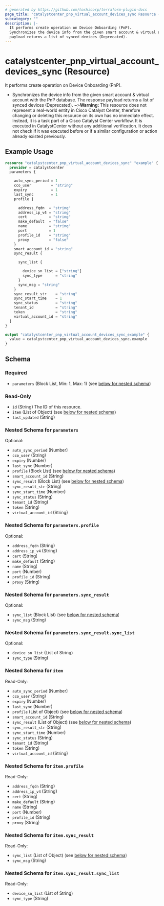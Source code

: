 ```yaml
---
# generated by https://github.com/hashicorp/terraform-plugin-docs
page_title: "catalystcenter_pnp_virtual_account_devices_sync Resource - terraform-provider-catalystcenter"
subcategory: ""
description: |-
  It performs create operation on Device Onboarding (PnP).
  Synchronizes the device info from the given smart account & virtual account with the PnP database. The response
  payload returns a list of synced devices (Deprecated).
---
```


# catalystcenter_pnp_virtual_account_devices_sync (Resource)

It performs create operation on Device Onboarding (PnP).

- Synchronizes the device info from the given smart account & virtual account with the PnP database. The response
payload returns a list of synced devices (Deprecated).
~>**Warning:**
This resource does not represent a real-world entity in Cisco Catalyst Center, therefore changing or deleting this resource on its own has no immediate effect.
Instead, it is a task part of a Cisco Catalyst Center workflow. It is executed in CatalystCenter without any additional verification. It does not check if it was executed before or if a similar configuration or action already existed previously.

## Example Usage

```terraform
resource "catalystcenter_pnp_virtual_account_devices_sync" "example" {
  provider = catalystcenter
  parameters {

    auto_sync_period = 1
    cco_user         = "string"
    expiry           = 1
    last_sync        = 1
    profile {

      address_fqdn  = "string"
      address_ip_v4 = "string"
      cert          = "string"
      make_default  = "false"
      name          = "string"
      port          = 1
      profile_id    = "string"
      proxy         = "false"
    }
    smart_account_id = "string"
    sync_result {

      sync_list {

        device_sn_list = ["string"]
        sync_type      = "string"
      }
      sync_msg = "string"
    }
    sync_result_str    = "string"
    sync_start_time    = 1
    sync_status        = "string"
    tenant_id          = "string"
    token              = "string"
    virtual_account_id = "string"
  }
}

output "catalystcenter_pnp_virtual_account_devices_sync_example" {
  value = catalystcenter_pnp_virtual_account_devices_sync.example
}
```

<!-- schema generated by tfplugindocs -->
## Schema

### Required

- `parameters` (Block List, Min: 1, Max: 1) (see [below for nested schema](#nestedblock--parameters))

### Read-Only

- `id` (String) The ID of this resource.
- `item` (List of Object) (see [below for nested schema](#nestedatt--item))
- `last_updated` (String)

<a id="nestedblock--parameters"></a>
### Nested Schema for `parameters`

Optional:

- `auto_sync_period` (Number)
- `cco_user` (String)
- `expiry` (Number)
- `last_sync` (Number)
- `profile` (Block List) (see [below for nested schema](#nestedblock--parameters--profile))
- `smart_account_id` (String)
- `sync_result` (Block List) (see [below for nested schema](#nestedblock--parameters--sync_result))
- `sync_result_str` (String)
- `sync_start_time` (Number)
- `sync_status` (String)
- `tenant_id` (String)
- `token` (String)
- `virtual_account_id` (String)

<a id="nestedblock--parameters--profile"></a>
### Nested Schema for `parameters.profile`

Optional:

- `address_fqdn` (String)
- `address_ip_v4` (String)
- `cert` (String)
- `make_default` (String)
- `name` (String)
- `port` (Number)
- `profile_id` (String)
- `proxy` (String)


<a id="nestedblock--parameters--sync_result"></a>
### Nested Schema for `parameters.sync_result`

Optional:

- `sync_list` (Block List) (see [below for nested schema](#nestedblock--parameters--sync_result--sync_list))
- `sync_msg` (String)

<a id="nestedblock--parameters--sync_result--sync_list"></a>
### Nested Schema for `parameters.sync_result.sync_list`

Optional:

- `device_sn_list` (List of String)
- `sync_type` (String)




<a id="nestedatt--item"></a>
### Nested Schema for `item`

Read-Only:

- `auto_sync_period` (Number)
- `cco_user` (String)
- `expiry` (Number)
- `last_sync` (Number)
- `profile` (List of Object) (see [below for nested schema](#nestedobjatt--item--profile))
- `smart_account_id` (String)
- `sync_result` (List of Object) (see [below for nested schema](#nestedobjatt--item--sync_result))
- `sync_result_str` (String)
- `sync_start_time` (Number)
- `sync_status` (String)
- `tenant_id` (String)
- `token` (String)
- `virtual_account_id` (String)

<a id="nestedobjatt--item--profile"></a>
### Nested Schema for `item.profile`

Read-Only:

- `address_fqdn` (String)
- `address_ip_v4` (String)
- `cert` (String)
- `make_default` (String)
- `name` (String)
- `port` (Number)
- `profile_id` (String)
- `proxy` (String)


<a id="nestedobjatt--item--sync_result"></a>
### Nested Schema for `item.sync_result`

Read-Only:

- `sync_list` (List of Object) (see [below for nested schema](#nestedobjatt--item--sync_result--sync_list))
- `sync_msg` (String)

<a id="nestedobjatt--item--sync_result--sync_list"></a>
### Nested Schema for `item.sync_result.sync_list`

Read-Only:

- `device_sn_list` (List of String)
- `sync_type` (String)
